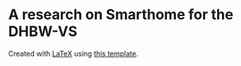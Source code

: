 # A research on Smarthome for the DHBW-VS

Created with [LaTeX](https://www.latex-project.org/) using [this template](https://github.com/skyfrk/dhbw-vs-latex-template).